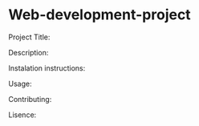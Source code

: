 # Web-development-project

Project Title:

Description:

Instalation instructions:

Usage:

Contributing:

Lisence:
